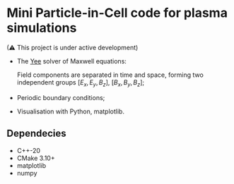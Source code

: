 # Mini Particle-in-Cell code for plasma simulations

(⚠ This project is under active development)

- The [Yee](https://ieeexplore.ieee.org/abstract/document/1138693) solver of Maxwell equations:
  
  Field components are separated in time and space, forming two independent groups [$`E_x, E_y, B_z`$], [$`B_x, B_y, B_z`$];
- Periodic boundary conditions;
- Visualisation with Python, matplotlib.

## Dependecies
- C++-20
- CMake 3.10+
- matplotlib
- numpy
